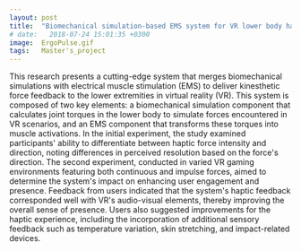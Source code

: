 ```yaml
---
layout: post
title:  "Biomechanical simulation-based EMS system for VR lower body haptic experience"
# date:   2018-07-24 15:01:35 +0300
image:  ErgoPulse.gif
tags:   Master's_project
---
```


This research presents a cutting-edge system that merges biomechanical simulations with electrical muscle stimulation (EMS) to deliver kinesthetic force feedback to the lower extremities in virtual reality (VR). This system is composed of two key elements: a biomechanical simulation component that calculates joint torques in the lower body to simulate forces encountered in VR scenarios, and an EMS component that transforms these torques into muscle activations. In the initial experiment, the study examined participants' ability to differentiate between haptic force intensity and direction, noting differences in perceived resolution based on the force's direction. The second experiment, conducted in varied VR gaming environments featuring both continuous and impulse forces, aimed to determine the system's impact on enhancing user engagement and presence. Feedback from users indicated that the system's haptic feedback corresponded well with VR's audio-visual elements, thereby improving the overall sense of presence. Users also suggested improvements for the haptic experience, including the incorporation of additional sensory feedback such as temperature variation, skin stretching, and impact-related devices.
